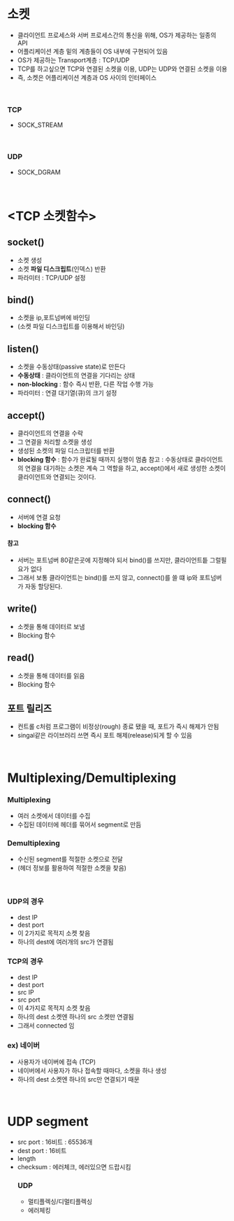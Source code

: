 # 소켓
- 클라이언트 프로세스와 서버 프로세스간의 통신을 위해, OS가 제공하는 일종의 API
- 어플리케이션 계층 밑의 계층들이 OS 내부에 구현되어 있음
- OS가 제공하는 Transport계층 : TCP/UDP 
- TCP를 하고싶으면 TCP와 연결된 소켓을 이용, UDP는 UDP와 연결된 소켓을 이용
- 즉, 소켓은 어플리케이션 계층과 OS 사이의 인터페이스

<br>

### TCP
- SOCK_STREAM

<br>

### UDP
- SOCK_DGRAM

<br>

# <TCP 소켓함수>
 ## socket()
 - 소켓 생성
 - 소켓 **파일 디스크립트**(인덱스) 반환
 - 파라미터 : TCP/UDP 설정
 
 ## bind()
 - 소켓을 ip,포트넘버에 바인딩
 - (소켓 파일 디스크립트를 이용해서 바인딩)
 
 ## listen()
 - 소켓을 수동상태(passive state)로 만든다
 - ****수동상태**** : 클라이언트의 연결을 기다리는 상태
 - **non-blocking** : 함수 즉시 반환, 다른 작업 수행 가능
 - 파라미터 : 연결 대기열(큐)의 크기 설정
 
 ## accept()
 - 클라이언트의 연결을 수락
 - 그 연결을 처리할 소켓을 생성
 - 생성된 소켓의 파일 디스크립터를 반환
 - **blocking 함수** : 함수가 완료될 때까지 실행이 멈춤
  참고 : 수동상태로 클라이언트의 연결을 대기하는 소켓은 계속 그 역할을 하고, accept()에서 새로 생성한 소켓이 클라이언트와 연결되는 것이다.
 ## connect()
 - 서버에 연결 요청
 - **blocking 함수**
  #### 참고
  - 서버는 포트넘버 80같은곳에 지정해야 되서 bind()를 쓰지만, 클라이언트틑 그럴필요가 없다
  - 그래서 보통 클라이언트는 bind()를 쓰지 않고, connect()를 쓸 떄 ip와 포트넘버가 자동 할당된다.
 ## write()
 - 소켓을 통해 데이터르 보냄
 - Blocking 함수
 ## read()
 - 소켓을 통해 데이터를 읽음
 - Blocking 함수
 ## 포트 릴리즈
  - 컨트롤 c처럼 프로그램이 비정상(rough) 종료 됐을 때, 포트가 즉시 해제가 안됨
  - singal같은 라이브러리 쓰면 즉시 포트 해제(release)되게 할 수 있음

<br>

# Multiplexing/Demultiplexing
### Multiplexing
- 여러 소켓에서 데이터를 수집
- 수집된 데이터에 헤더를 묶어서 segment로 만듬

### Demultiplexing
- 수신된 segment를 적절한 소켓으로 전달
- (헤더 정보를 활용하여 적절한 소켓을 찾음)

<br>

### UDP의 경우
- dest IP
- dest port
- 이 2가지로 목적지 소켓 찾음
- 하나의 dest에 여러개의 src가 연결됨

### TCP의 경우
- dest IP
- dest port
- src IP
- src port
- 이 4가지로 목적지 소켓 찾음
- 하나의 dest 소켓엔 하나의 src 소켓만 연결됨
- 그래서  connected 임

### ex) 네이버
- 사용자가 네이버에 접속 (TCP)
- 네이버에서 사용자가 하나 접속할 때마다, 소켓을 하나 생성
- 하나의 dest 소켓엔 하나의 src만 연결되기 때문

<br>

 # UDP segment
- src port : 16비트 : 65536개
- dest port : 16비트
- length
- checksum : 에러체크, 에러있으면 드랍시킴
  ### UDP
  - 멀티플렉싱/디멀티플렉싱
  - 에러체킹
